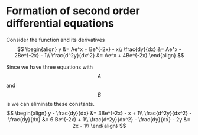 # Formation of second order differential equations
Consider the function and its derivatives
$$
\begin{align}
y &= Ae^x + Be^{-2x} - x\\
\frac{dy}{dx} &= Ae^x - 2Be^{-2x} - 1\\
\frac{d^2y}{dx^2} &= Ae^x + 4Be^{-2x}
\end{align}
$$

Since we have three equations with $$A$$ and $$B$$ is we can eliminate these constants.
$$
\begin{align}
y - \frac{dy}{dx} &= 3Be^{-2x} - x + 1\\
\frac{d^2y}{dx^2} - \frac{dy}{dx} &= 6 Be^{-2x} + 1\\
\frac{d^2y}{dx^2} - \frac{dy}{dx} - 2y &= 2x - 1\\
\end{align}
$$
